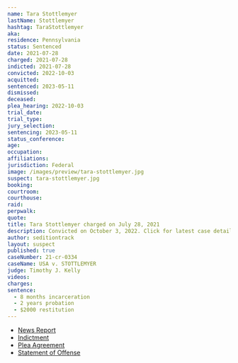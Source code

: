 ```yaml
---
name: Tara Stottlemyer
lastName: Stottlemyer
hashtag: TaraStottlemyer
aka:
residence: Pennsylvania
status: Sentenced
date: 2021-07-28
charged: 2021-07-28
indicted: 2021-07-28
convicted: 2022-10-03
acquitted:
sentenced: 2023-05-11
dismissed:
deceased:
plea_hearing: 2022-10-03
trial_date:
trial_type:
jury_selection:
sentencing: 2023-05-11
status_conference:
age:
occupation:
affiliations:
jurisdiction: Federal
image: /images/preview/tara-stottlemyer.jpg
suspect: tara-stottlemyer.jpg
booking:
courtroom:
courthouse:
raid:
perpwalk:
quote:
title: Tara Stottlemyer charged on July 28, 2021
description: Convicted on October 3, 2022. Click for latest case details.
author: seditiontrack
layout: suspect
published: true
caseNumber: 21-cr-0334
caseName: USA v. STOTTLEMYER
judge: Timothy J. Kelly
videos:
charges:
sentence:
  - 8 months incarceration
  - 2 years probation
  - $2000 restitution
---
```


- [News Report](https://www.theintelligencer.net/news/community/2021/09/wife-of-former-wheeling-man-charged-in-capitol-riot-also-arrested/)
- [Indictment](https://www.justice.gov/usao-dc/case-multi-defendant/file/1473431/download)
- [Plea Agreement](https://www.justice.gov/usao-dc/case-multi-defendant/file/1540336/download)
- [Statement of Offense](https://www.justice.gov/usao-dc/case-multi-defendant/file/1540341/download)
